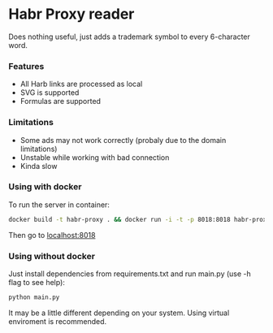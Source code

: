 # Habr Proxy reader

Does nothing useful, just adds a trademark symbol to every 6-character word. 

### Features

* All Harb links are processed as local
* SVG is supported
* Formulas are supported

### Limitations

* Some ads may not work correctly (probaly due to the domain limitations)
* Unstable while working with bad connection
* Kinda slow

### Using with docker

To run the server in container:

```bash
docker build -t habr-proxy . && docker run -i -t -p 8018:8018 habr-proxy
```

Then go to [localhost:8018](http://localhost:8018/)

### Using without docker 

Just install dependencies from requirements.txt and run main.py (use -h flag to see help):

```bash
python main.py
```

It may be a little different depending on your system. Using virtual enviroment is recommended.